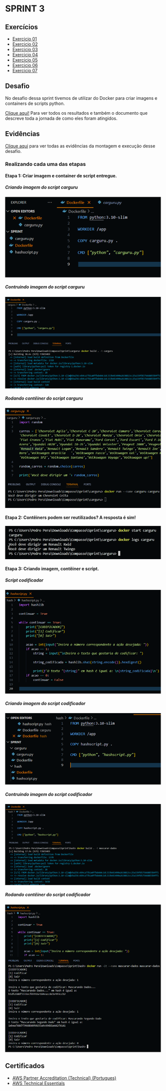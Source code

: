# SPRINT 3

## Exercícios

- [Exercicio 01](exercicios/ex01.py)
- [Exercicio 02](exercicios/ex02.py)
- [Exercicio 03](exercicios/ex03.py)
- [Exercicio 04](exercicios/ex04.py)
- [Exercicio 05](exercicios/ex05.py)
- [Exercicio 06](exercicios/ex06.py)
- [Exercicio 07](exercicios/ex07.py)


## Desafio
No desafio dessa sprint tivemos de utilizar do Docker para criar imagens e containers de scripts python.

[Clique aqui!](desafio) Para ver todos os resultados e também o documento que descreve toda a jornada de como eles foram atingidos.

## Evidências
[Clique aqui](evidencias) para ver todas as evidências da montagem e execução desse desafio.

### Realizando cada uma das etapas

#### Etapa 1: Criar imagem e container de script entregue.

##### Criando imagem do script carguru
![Criando imagem do script carguru](evidencias/desafio/criando_imagem_carguru.png)

##### Contruindo imagem do script carguru
![Contruindo imagem do script carguru](evidencias/desafio/construindo_imagem_carguru.png)

##### Rodando contêiner do script carguru
![Rodando contêiner do script carguru](evidencias/desafio/rodando_container_carguru.png)

#### Etapa 2: Contêiners podem ser reutilizados? A resposta é sim!

![Reinciando container](evidencias/desafio/reiniciando_container.png)

#### Etapa 3: Criando imagem, contêiner e script.

##### Script codificador
![Script de codificação](evidencias/desafio/script_hash.png)

##### Criando imagem do script codificador
![Criando imagem do script codificador](evidencias/desafio/criando_imagem_hash.png)

##### Contruindo imagem do script codificador
![Contruindo imagem do script codificador](evidencias/desafio/construindo_imagem_hash.png)

##### Rodando contêiner do script codificador
![Rodando contêiner do script codificador](evidencias/desafio/rodando_container_hash.png)


## Certificados

- [AWS Partner Accreditation (Technical) (Portugues)](certificados/AWS_Partner_Accreditation_(Technical)_-_Certificate.pdf)
- [AWS Technical Essentials](certificados/AWS_Technical_Essentials_-_Certificate.pdf)
